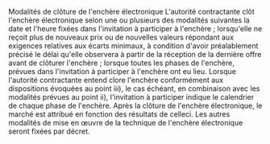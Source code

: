 Modalités de clôture de l'enchère électronique
L'autorité contractante clôt l'enchère électronique selon une ou
plusieurs des modalités suivantes
la date et l'heure fixées dans l'invitation à participer à l'enchère
;
lorsqu'elle ne reçoit plus de nouveaux prix ou de nouvelles valeurs
répondant aux exigences relatives aux écarts minimaux, à condition
d'avoir préalablement précisé le délai qu'elle observera à partir
de la réception de la dernière offre avant de clôturer l'enchère ;
lorsque toutes les phases de l'enchère, prévues dans l'invitation à
participer à l'enchère ont eu lieu.
Lorsque l'autorité contractante entend clore l'enchère conformément
aux dispositions évoquées au point iii), le cas échéant, en
combinaison avec les modalités prévues au point ii), l'invitation à
participer indique le calendrier de chaque phase de l'enchère.
Après la clôture de l'enchère électronique, le marché est attribué en
fonction des résultats de celleci.
Les autres modalités de mise en œuvre de la technique de l'enchère
électronique seront fixées par décret.
